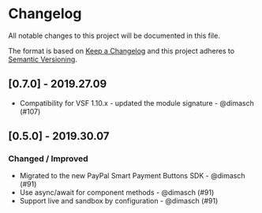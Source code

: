 # Changelog
All notable changes to this project will be documented in this file.

The format is based on [Keep a Changelog](https://keepachangelog.com/en/1.0.0/)
and this project adheres to [Semantic Versioning](https://semver.org/spec/v2.0.0.html).


## [0.7.0] - 2019.27.09
- Compatibility for VSF 1.10.x - updated the module signature - @dimasch (#107) 

## [0.5.0] - 2019.30.07

### Changed / Improved
- Migrated to the new PayPal Smart Payment Buttons SDK  - @dimasch (#91)
- Use async/await for component methods - @dimasch (#91)
- Support live and sandbox by configuration - @dimasch (#91)
